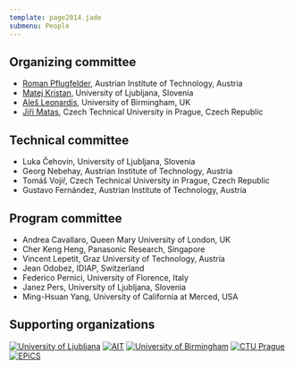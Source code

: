 ```yaml
---
template: page2014.jade
submenu: People
---
```


## Organizing committee

-   [Roman Pflugfelder](https://www.linkedin.com/in/romanpflugfelder),
    Austrian Institute of Technology, Austria
-   [Matej Kristan](http://www.vicos.si/People/Matejk), University of
    Ljubljana, Slovenia
-   [Ale&#353; Leonardis](http://www.vicos.si/People/Ales_Leonardis),
    University of Birmingham, UK
-   [Ji&#345;i Matas](http://cmp.felk.cvut.cz/~matas/), Czech Technical
    University in Prague, Czech Republic

## Technical committee

-   Luka &#268;ehovin, University of Ljubljana, Slovenia
-   Georg Nebehay, Austrian Institute of Technology, Austria
-   Tom&#225;&#353; Voji&#345;, Czech Technical University in Prague, Czech Republic
-   Gustavo Fern&#225;ndez, Austrian Institute of Technology, Austria

## Program committee

-   Andrea Cavallaro, Queen Mary University of London, UK
-   Cher Keng Heng, Panasonic Research, Singapore
-   Vincent Lepetit, Graz University of Technology, Austria
-   Jean Odobez, IDIAP, Switzerland
-   Federico Pernici, University of Florence, Italy
-   Janez Pers, University of Ljubljana, Slovenia
-   Ming-Hsuan Yang, University of California at Merced, USA

## Supporting organizations

<p class="supporters">
<a href="http://www.fri.uni-lj.si/en"><img src="/img/org/logo_ljubljana.png" alt="University of Ljubljana"></a>
<a href="http://www.ait.ac.at/?L=1"><img src="/img/org/logo_ait.png" alt="AIT"></a>
<a href="http://www.birmingham.ac.uk"><img src="/img/org/logo_birmingham.png" alt="University of Birmingham"></a>
<a href="http://intranet.cvut.cz/en"><img src="/img/org/logo_cvut.png" alt="CTU Prague"></a>
<a href="http://www.epics-project.eu/"><img src="/img/org/logo_epics.png" alt="EPiCS"></a>
</p>
